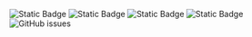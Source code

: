 ![Static Badge](https://img.shields.io/badge/blacklists-60-000000) ![Static Badge](https://img.shields.io/badge/blacklisted-3040307-cc0000) ![Static Badge](https://img.shields.io/badge/whitelisted-2242-00CC00) ![Static Badge](https://img.shields.io/badge/streaming_blacklist-28107-000000) ![GitHub issues](https://img.shields.io/github/issues/fabriziosalmi/blacklists)

